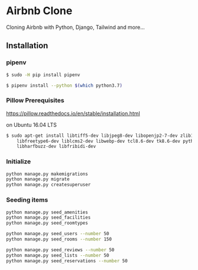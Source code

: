 # Airbnb Clone

Cloning Airbnb with Python, Django, Tailwind and more...

## Installation

### pipenv

```bash
$ sudo -H pip install pipenv
```

```bash
$ pipenv install --python $(which python3.7)
```

### Pillow Prerequisites

https://pillow.readthedocs.io/en/stable/installation.html

on Ubuntu 16.04 LTS

```bash
$ sudo apt-get install libtiff5-dev libjpeg8-dev libopenjp2-7-dev zlib1g-dev \
    libfreetype6-dev liblcms2-dev libwebp-dev tcl8.6-dev tk8.6-dev python-tk \
    libharfbuzz-dev libfribidi-dev
```

### Initialize

```bash
python manage.py makemigrations
python manage.py migrate
python manage.py createsuperuser
```

### Seeding items

```bash
python manage.py seed_amenities
python manage.py seed_facilities
python manage.py seed_roomtypes
```

```bash
python manage.py seed_users --number 50
python manage.py seed_rooms --number 150
```

```bash
python manage.py seed_reviews --number 50
python manage.py seed_lists --number 50
python manage.py seed_reservations --number 50
```
